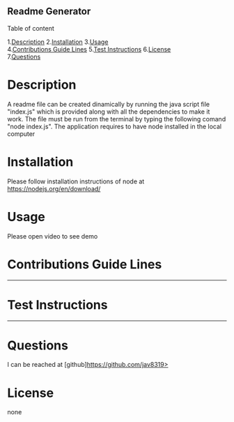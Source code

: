 
## Readme Generator 
      
Table of content  

1.[Description](#description)
2.[Installation](#installation)
3.[Usage](#usage)  
4.[Contributions Guide Lines](#contributions-guide-lines) 
5.[Test Instructions](#test-instructions)
6.[License](#license)  
7.[Questions](#questions)  

# Description  

A readme file can be created dinamically by running the java script file "index.js" which is provided along with all the dependencies to make it work. The file must be run from the terminal by typing the following comand "node index.js". The application requires to have node installed in the local computer

# Installation  

Please follow installation instructions of node  at https://nodejs.org/en/download/

# Usage  

Please open video to see demo 

# Contributions Guide Lines 

---------------------------------------
# Test Instructions  

---------------------------------------- 

# Questions  

I can be reached at [github]https://github.com/jav8319>

# License  

none
